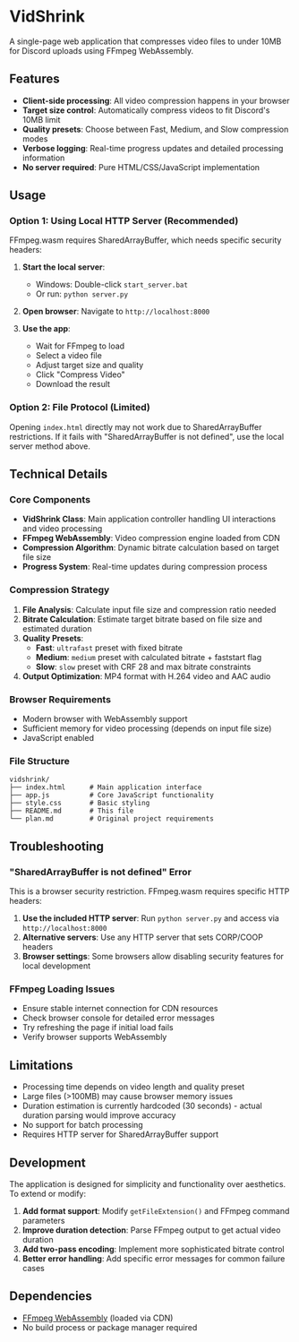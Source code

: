 # VidShrink

A single-page web application that compresses video files to under 10MB for Discord uploads using FFmpeg WebAssembly.

## Features

- **Client-side processing**: All video compression happens in your browser
- **Target size control**: Automatically compress videos to fit Discord's 10MB limit
- **Quality presets**: Choose between Fast, Medium, and Slow compression modes
- **Verbose logging**: Real-time progress updates and detailed processing information
- **No server required**: Pure HTML/CSS/JavaScript implementation

## Usage

### Option 1: Using Local HTTP Server (Recommended)

FFmpeg.wasm requires SharedArrayBuffer, which needs specific security headers:

1. **Start the local server**:
   - Windows: Double-click `start_server.bat`
   - Or run: `python server.py`
   
2. **Open browser**: Navigate to `http://localhost:8000`

3. **Use the app**:
   - Wait for FFmpeg to load
   - Select a video file
   - Adjust target size and quality
   - Click "Compress Video"
   - Download the result

### Option 2: File Protocol (Limited)

Opening `index.html` directly may not work due to SharedArrayBuffer restrictions. If it fails with "SharedArrayBuffer is not defined", use the local server method above.

## Technical Details

### Core Components

- **VidShrink Class**: Main application controller handling UI interactions and video processing
- **FFmpeg WebAssembly**: Video compression engine loaded from CDN
- **Compression Algorithm**: Dynamic bitrate calculation based on target file size
- **Progress System**: Real-time updates during compression process

### Compression Strategy

1. **File Analysis**: Calculate input file size and compression ratio needed
2. **Bitrate Calculation**: Estimate target bitrate based on file size and estimated duration
3. **Quality Presets**:
   - **Fast**: `ultrafast` preset with fixed bitrate
   - **Medium**: `medium` preset with calculated bitrate + faststart flag
   - **Slow**: `slow` preset with CRF 28 and max bitrate constraints
4. **Output Optimization**: MP4 format with H.264 video and AAC audio

### Browser Requirements

- Modern browser with WebAssembly support
- Sufficient memory for video processing (depends on input file size)
- JavaScript enabled

### File Structure

```
vidshrink/
├── index.html      # Main application interface
├── app.js          # Core JavaScript functionality
├── style.css       # Basic styling
├── README.md       # This file
└── plan.md         # Original project requirements
```

## Troubleshooting

### "SharedArrayBuffer is not defined" Error

This is a browser security restriction. FFmpeg.wasm requires specific HTTP headers:

1. **Use the included HTTP server**: Run `python server.py` and access via `http://localhost:8000`
2. **Alternative servers**: Use any HTTP server that sets CORP/COOP headers
3. **Browser settings**: Some browsers allow disabling security features for local development

### FFmpeg Loading Issues

- Ensure stable internet connection for CDN resources
- Check browser console for detailed error messages
- Try refreshing the page if initial load fails
- Verify browser supports WebAssembly

## Limitations

- Processing time depends on video length and quality preset
- Large files (>100MB) may cause browser memory issues
- Duration estimation is currently hardcoded (30 seconds) - actual duration parsing would improve accuracy
- No support for batch processing
- Requires HTTP server for SharedArrayBuffer support

## Development

The application is designed for simplicity and functionality over aesthetics. To extend or modify:

1. **Add format support**: Modify `getFileExtension()` and FFmpeg command parameters
2. **Improve duration detection**: Parse FFmpeg output to get actual video duration
3. **Add two-pass encoding**: Implement more sophisticated bitrate control
4. **Better error handling**: Add specific error messages for common failure cases

## Dependencies

- [FFmpeg WebAssembly](https://github.com/ffmpegwasm/ffmpeg.wasm) (loaded via CDN)
- No build process or package manager required